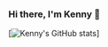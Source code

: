 ### Hi there, I'm Kenny 👋

<!--
**kennytram/kennytram** is a ✨ _special_ ✨ repository because its `README.md` (this file) appears on your GitHub profile.

Here are some ideas to get you started:

- 🔭 I’m currently working on my full stack projects...
- 🌱 I’m currently learning ...
- 👯 I’m looking to collaborate on ...
- 🤔 I’m looking for help with ...
- 💬 Ask me about ...
- 📫 How to reach me: ...
- 😄 Pronouns: ...
- ⚡ Fun fact: ...
-->

[![Kenny's GitHub stats](https://github-readme-stats.vercel.app/api?username=kennytram&hide=stars,issues,contribs&show_icons=true&theme=synthwave)]
